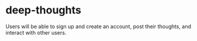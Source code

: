 # deep-thoughts
 Users will be able to sign up and create an account, post their thoughts, and interact with other users.
